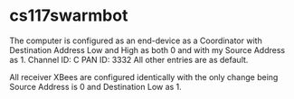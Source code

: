 # cs117swarmbot

The computer is configured as an end-device as a Coordinator with Destination Address Low and High as both 0 and with my Source Address as 1.
Channel ID: C
PAN ID: 3332
All other entries are as default.

All receiver XBees are configured identically with the only change being Source Address is 0 and Destination Low as 1.
